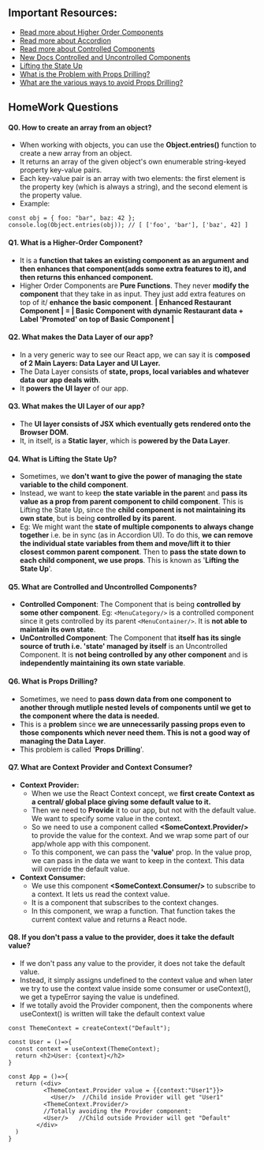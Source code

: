 ## Important Resources:
- [Read more about Higher Order Components](https://legacy.reactjs.org/docs/higher-order-components.html)
- [Read more about Accordion](https://getbootstrap.com/docs/5.0/components/accordion/)
- [Read more about Controlled Components](https://legacy.reactjs.org/docs/forms.html#controlled-components)
- [New Docs Controlled and Uncontrolled Components](https://react.dev/learn/sharing-state-between-components#controlled-and-uncontrolled-components)
- [Lifting the State Up](https://react.dev/learn/sharing-state-between-components#lifting-state-up-by-example)
- [What is the Problem with Props Drilling?](https://react.dev/learn/passing-data-deeply-with-context#the-problem-with-passing-props)
- [What are the various ways to avoid Props Drilling?](https://blog.logrocket.com/solving-prop-drilling-react-apps/)
  

## HomeWork Questions

#### Q0. How to create an array from an object? 
  - When working with objects, you can use the **Object.entries()** function to create a new array from an object.
  - It returns an array of the given object's own enumerable string-keyed property key-value pairs.
  - Each key-value pair is an array with two elements: the first element is the property key (which is always a string), and the second element is the property value.
  - Example:
```
const obj = { foo: "bar", baz: 42 };
console.log(Object.entries(obj)); // [ ['foo', 'bar'], ['baz', 42] ]
```

#### Q1. What is a Higher-Order Component?
  - It is a **function that takes an existing component as an argument and then enhances that component(adds some extra features to it), and then returns this enhanced component.**
  - Higher Order Components are **Pure Functions**. They never **modify the component** that they take in as input. They just add extra features on top of it/ **enhance the basic component**.
  **| Enhanced Restaurant Component | = | Basic Component with dynamic Restaurant data + Label 'Promoted' on top of Basic Component |** 

#### Q2. What makes the Data Layer of our app?
  - In a very generic way to see our React app, we can say it is c**omposed of 2 Main Layers: Data Layer and UI Layer.**
  - The Data Layer consists of **state, props, local variables and whatever data our app deals with**.
  - It **powers the UI layer** of our app.
    
#### Q3. What makes the UI Layer of our app?
  - The **UI layer consists of JSX which eventually gets rendered onto the Browser DOM.**
  - It, in itself, is a **Static layer**, which is **powered by the Data Layer**.
    
#### Q4. What is Lifting the State Up?
  - Sometimes, we **don't want to give the power of managing the state variable to the child component**. 
  - Instead, we want to keep **the state variable in the paren**t and **pass its value as a prop from parent component to child component**. This is Lifting the State Up, since the **child component is not maintaining its own state**, but is being **controlled by its parent**.
  - Eg: We might want the **state of multiple components to always change together** i.e. be in sync (as in Accordion UI). To do this, **we can remove the individual state variables from them and move/lift it to thier closest common parent component**. Then to **pass the state down to each child component, we use props**. This is known as '**Lifting the State Up**'.

#### Q5. What are Controlled and Uncontrolled Components?
  - **Controlled Component**: The Component that is being **controlled by some other component**. Eg: `<MenuCategory/>` is a controlled component since it gets controlled by its parent `<MenuContainer/>`. It is **not able to maintain its own state**.
  - **UnControlled Component**: The Component that **itself has its single source of truth i.e. 'state' managed by itself** is an Uncontrolled Component. It is **not being controlled by any other component** and is **independently maintaining its own state variable**.

#### Q6. What is Props Drilling?
  - Sometimes, we need to **pass down data from one component to another through mutliple nested levels of components until we get to the component where the data is needed.**
  - This is a **problem** since **we are unnecessarily passing props even to those components which never need them. This is not a good way of managing the Data Layer**.
  - This problem is called '**Props Drilling**'.

#### Q7. What are Context Provider and Context Consumer?
  - **Context Provider:**
      - When we use the React Context concept, we **first create Context as a central/ global place giving some default value to it.**
      - Then we need to **Provide** it to our app, but not with the default value. We want to specify some value in the context.
      - So we need to use a component called **<SomeContext.Provider/>** to provide the value for the context. And we wrap some part of our app/whole app with this component.
      - To this component, we can pass the **'value'** prop. In the value prop, we can pass in the data we want to keep in the context. This data will override the default value.
  - **Context Consumer:**
      - We use this component **<SomeContext.Consumer/>** to subscribe to a context. It lets us read the context value.
      - It is a component that subscribes to the context changes.
      - In this component, we wrap a function. That function takes the current context value and returns a React node.

#### Q8. If you don't pass a value to the provider, does it take the default value?
  - If we don't pass any value to the provider, it does not take the default value.
  - Instead, it simply assigns undefined to the context value and when later we try to use the context value inside some consumer or useContext(), we get a typeError saying the value is undefined.
  - If we totally avoid the Provider component, then the components where useContext() is written will take the default context value
```
const ThemeContext = createContext("Default");
```
```
const User = ()=>{
  const context = useContext(ThemeContext);
  return <h2>User: {context}</h2>
}
```
```
const App = ()=>{
  return (<div>
          <ThemeContext.Provider value = {{context:"User1"}}>
            <User/>  //Child inside Provider will get "User1" 
          <ThemeContext.Provider/>
          //Totally avoiding the Provider component:
          <User/>   //Child outside Provider will get "Default"
        </div>
  )
}
```
